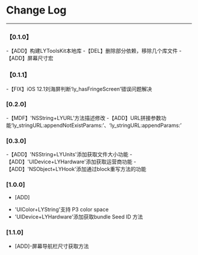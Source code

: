 # Change Log
---
### 【0.1.0】
-【ADD】构建LYToolsKit本地库
-【DEL】删除部分依赖，移除几个库文件
-【ADD】屏幕尺寸宏
### 【0.1.1】
-【FIX】iOS 12.1刘海屏判断‘ly_hasFringeScreen’错误问题解决
### [0.2.0]
-【MDF】'NSString+LYURL'方法描述修改
-【ADD】URL拼接参数功能‘ly_stringURL:appendNotExistParams:’、‘ly_stringURL:appendParams:’
### [0.3.0]
-【ADD】'NSString+LYUnits'添加获取文件大小功能
-【ADD】'UIDevice+LYHardware'添加获取运营商功能
-【ADD】'NSObject+LYHook'添加通过block重写方法的功能
### [1.0.0]
* [ADD]
- 'UIColor+LYString'支持 P3 color space
- 'UIDevice+LYHardware'添加获取bundle Seed ID 方法
### [1.1.0]
- [ADD]-屏幕导航栏尺寸获取方法
